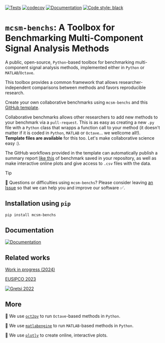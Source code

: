 [![Tests](https://github.com/jmiramont/mcsm-benchs/actions/workflows/tests.yml/badge.svg)](https://github.com/jmiramont/mcsm-benchs/actions/workflows/tests.yml) [![codecov](https://codecov.io/gh/jmiramont/mcsm-benchs/graph/badge.svg?token=CJPPKYJD8H)](https://codecov.io/gh/jmiramont/mcsm-benchs) [![Documentation](docs/readme_figures/docs_badge.svg)](https://jmiramont.github.io/mcsm-benchs)
[![Code style: black](https://img.shields.io/badge/code%20style-black-000000.svg)](https://github.com/psf/black)

# `mcsm-benchs`: A Toolbox for Benchmarking Multi-Component Signal Analysis Methods

A public, open-source, `Python`-based toolbox for benchmarking multi-component signal analysis methods, implemented either in `Python` or `MATLAB`/`Octave`.

This toolbox provides a common framework that allows researcher-independent comparisons between methods and favors reproducible research.

Create your own collaborative benchmarks using `mcsm-benchs` and this [GitHub template](https://github.com/jmiramont/collab-benchmark-template).

Collaborative benchmarks allows other researchers to add new methods to your benchmark via a `pull-request`. This is as easy as creating a new `.py` file with a `Python` class that wrapps a function call to your method (it doesn't matter if it is coded in `Python`, `MATLAB` or `Octave`... we wellcome all!). **Template files are available** for this too. Let's make collaborative science easy :).

The GitHub workflows provided in the template can automatically publish a summary report [like this](https://jmiramont.github.io/benchmarks-detection-denoising/results_denoising.html) of benchmark saved in your repository, as well as make interactive online plots and give access to `.csv` files with the data.

>[!TIP]
>:construction: Questions or difficulties using `mcsm-benchs`? Please consider leaving [an Issue](https://github.com/jmiramont/mcsm-benchs/issues) so that we can help you and improve our software :white_check_mark:.

## Installation using ```pip```
```bash
pip install mcsm-benchs
```

## Documentation

[![Documentation](docs/readme_figures/docs_badge.svg)](https://jmiramont.github.io/mcsm-benchs)

## Related works

[Work in progress (2024)](https://arxiv.org/abs/2402.08521)

[EUSIPCO 2023](https://github.com/jmiramont/benchmarks_eusipco2023)

[![Gretsi 2022](docs/readme_figures/gretsi_badge.svg)](https://github.com/jmiramont/gretsi_2022_benchmark)

## More

:pushpin: We use [`oct2py`](https://pypi.org/project/oct2py/) to run `Octave`-based methods in `Python`.

:pushpin: We use [`matlabengine`](https://pypi.org/project/matlabengine/) to run `MATLAB`-based methods in `Python`.

:pushpin: We use [`plotly`](https://plotly.com/) to create online, interactive plots.
